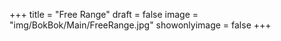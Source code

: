 +++
title = "Free Range"
draft = false
image = "img/BokBok/Main/FreeRange.jpg"
showonlyimage = false
+++

<!--more-->

